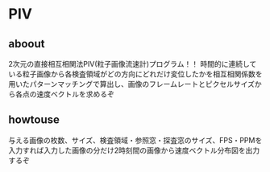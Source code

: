 # PIV
## aboout
2次元の直接相互相関法PIV(粒子画像流速計)プログラム！！
時間的に連続している粒子画像から各検査領域がどの方向にどれだけ変位したかを相互相関係数を用いたパターンマッチングで算出し、画像のフレームレートとピクセルサイズから各点の速度ベクトルを求めるぞ
## howtouse
与える画像の枚数、サイズ、検査領域・参照窓・探査窓のサイズ、FPS・PPMを入力すれば入力した画像の分だけ2時刻間の画像から速度ベクトル分布図を出力するぞ
